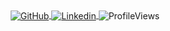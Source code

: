 <div align="center">
    <a href="https://github.com/WiseLife42">
      <img alt="GitHub" src="https://img.shields.io/badge/-Github-000?style=flat-square&logo=Github&logoColor=white" align="center" />
    </a>
    <a href="https://www.linkedin.com/in/safak-aydin-4a8b1114b/">
      <img alt="Linkedin" src="https://img.shields.io/badge/-LinkedIn-blue?style=flat-square&logo=Linkedin&logoColor=white" align="center" />
    </a>
      <img alt="ProfileViews" src="https://gpvc.arturio.dev/WiseLife42" align="center" />
</div>
